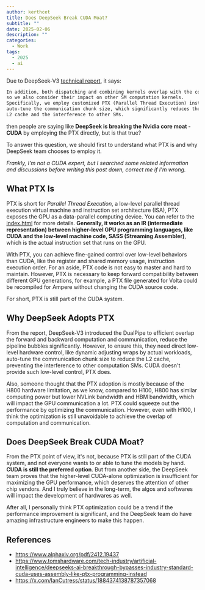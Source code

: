 ```yaml
---
author: kerthcet
title: Does DeepSeek Break CUDA Moat?
subtitle: ""
date: 2025-02-06
description: ""
categories:
  - Work
tags:
  - 2025
  - ai
---
```


Due to DeepSeek-V3 [technical report](https://www.alphaxiv.org/pdf/2412.19437), it says:

```md
In addition, both dispatching and combining kernels overlap with the computation stream,
so we also consider their impact on other SM computation kernels.
Specifically, we employ customized PTX (Parallel Thread Execution) instructions and
auto-tune the communication chunk size, which significantly reduces the use of the
L2 cache and the interference to other SMs.
```

then people are saying like **DeepSeek is breaking the Nvidia core moat - CUDA** by employing the PTX directly, but is that true?

To answer this question, we should first to understand what PTX is and why DeepSeek team chooses to employ it.

*Frankly, I'm not a CUDA expert, but I searched some related information and discussions before writing this post down, correct me if I'm wrong.*

## What PTX Is

PTX is short for *Parallel Thread Execution*, a low-level parallel thread execution virtual machine and instruction set architecture (ISA), PTX exposes the GPU as a data-parallel computing device. You can refer to the [index.html](https://docs.nvidia.com/cuda/parallel-thread-execution/index.html#) for more details. **Generally, it works as an IR (intermediate representation) between higher-level GPU programming languages, like CUDA and the low-level machine code, SASS (Streaming Assembler)**, which is the actual instruction set that runs on the GPU.

With PTX, you can achieve fine-gained control over low-level behaviors than CUDA, like the register and shared memory usage, instruction execution order. For an aside, PTX code is not easy to master and hard to maintain. However, PTX is necessary to keep forward compatibility between different GPU generations, for example, a PTX file generated for Volta could be recompiled for Ampere without changing the CUDA source code.

For short, PTX is still part of the CUDA system.

## Why DeepSeek Adopts PTX

From the report, DeepSeek-V3 introduced the DualPipe to efficient overlap the forward and backward computation and communication, reduce the pipeline bubbles significantly. However, to ensure this, they need direct low-level hardware control, like dynamic adjusting wraps by actual workloads, auto-tune the communication chunk size to reduce the L2 cache, preventing the interference to other computation SMs. CUDA doesn't provide such low-level control, PTX does.

Also, someone thought that the PTX adoption is mostly because of the H800 hardware limitation, as we know, compared to H100, H800 has similar computing power but lower NVLink bandwidth and HBM bandwidth, which will impact the GPU communication a lot. PTX could squeeze out the performance by optimizing the communication. However, even with H100, I think the optimization is still unavoidable to achieve the overlap of computation and communication.

## Does DeepSeek Break CUDA Moat?

From the PTX point of view, it's not, because PTX is still part of the CUDA system, and not everyone wants to or able to tune the models by hand. **CUDA is still the preferred option**. But from another side, the DeepSeek team proves that the higher-level CUDA-alone optimization is insufficient for maximizing the GPU performance, which deserves the attention of other chip vendors. And I truly believe in the long-term, the algos and softwares will impact the development of hardwares as well.

After all, I personally think PTX optimization could be a trend if the performance improvement is significant, and the DeepSeek team do have amazing infrastructure engineers to make this happen.

## References
- https://www.alphaxiv.org/pdf/2412.19437
- https://www.tomshardware.com/tech-industry/artificial-intelligence/deepseeks-ai-breakthrough-bypasses-industry-standard-cuda-uses-assembly-like-ptx-programming-instead
- https://x.com/IanCutress/status/1884374138787357068
